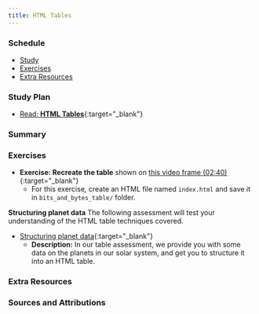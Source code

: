 ```yaml
---
title: HTML Tables
---
```


### Schedule

  - [Study](#study-plan-2)
  - [Exercises](#exercises-2)
  - [Extra Resources](#extra-resources-2)

### Study Plan

  <!-- SGEN:META:PROGRESS:task=Complete the exercise 'Active learning: Creating your first table'|user_folder=html_table_basics -->
  <!-- SGEN:META:TESTS:name=Test Exercise: 'Active learning: Creating your first table'|type=exist|user_folder=html_table_basics|files=blank-template.html,minimal-table.css -->

  <!-- SGEN:META:PROGRESS:task=Complete the exercise 'Active learning: table headers first exercise'|user_folder=html_table_basics -->
  <!-- SGEN:META:TESTS:name=Test Exercise: 'Active learning: table headers first exercise'|type=exist|user_folder=html_table_basics|files=dogs-table.html -->

  <!-- SGEN:META:PROGRESS:task=Complete the exercise 'Active learning: table headers second exercise'|user_folder=html_table_basics -->
  <!-- SGEN:META:TESTS:name=Test Exercise: 'Active learning: table headers second exercise'|type=exist|user_folder=html_table_basics|files=animals-table.html -->

  <!-- SGEN:META:PROGRESS:task=Complete the exercise 'Active learning: colgroup and col'|user_folder=html_table_basics -->
  <!-- SGEN:META:TESTS:name=Test Exercise: 'Active learning: colgroup and col'|type=exist|user_folder=html_table_basics|files=timetable.html -->

  <!-- SGEN:META:PROGRESS:task=Complete the exercise 'Active learning: Adding a caption'|user_folder=html_table_basics -->
  <!-- SGEN:META:TESTS:name=Test Exercise: 'Active learning: Adding a caption'|type=exist|user_folder=html_table_basics|files=timetable.html -->

  <!-- SGEN:META:PROGRESS:task=Complete the exercise 'Active learning: Adding table structure'|user_folder=html_table_basics -->
  <!-- SGEN:META:TESTS:name=Test Exercise: 'Active learning: Adding table structure'|type=exist|user_folder=html_table_basics|files=spending-record.html -->

  <!-- SGEN:META:PROGRESS:task=Complete the exercise 'Active learning: playing with scope and headers'|user_folder=html_table_basics -->
  <!-- SGEN:META:TESTS:name=Test Exercise: 'Active learning: playing with scope and headers'|type=exist|user_folder=html_table_basics|files=items-sold.html -->
  - [Read: **HTML Tables**](../modules/html/tables/index.md){:target="_blank"}  
      
### Summary

### Exercises

  <!-- SGEN:META:PROGRESS:task=Complete the exercise 'Recreate the table'|user_folder=bits_and_bytes_table -->
  <!-- SGEN:META:TESTS:name=Test Exercise: 'Recreate the table'|type=exist|user_folder=bits_and_bytes_table|files=index.html -->
  - **Exercise: Recreate the table** shown on [this video frame (02:40)](https://www.youtube.com/watch?v=H2kTzmJJ79E&t=159s){:target="_blank"}
    - For this exercise, create an HTML file named `index.html` and save it in `bits_and_bytes_table/` folder.

  **Structuring planet data**
  The following assessment will test your understanding of the HTML table techniques covered.

  <!-- SGEN:META:PROGRESS:task=Complete the exercise 'Structuring planet data'|user_folder=Structuring_planet_data -->
  <!-- SGEN:META:TESTS:name=Test Exercise: 'Structuring planet data'|type=exist|user_folder=Structuring_planet_data|files=blank-template.html,minimal-table.css,planets-data.txt -->
  - [Structuring planet data](https://developer.mozilla.org/en-US/docs/Learn/HTML/Tables/Structuring_planet_data){:target="_blank"}
    - **Description:** In our table assessment, we provide you with some data on the planets in our solar system, and get you to structure it into an HTML table.

### Extra Resources

### Sources and Attributions